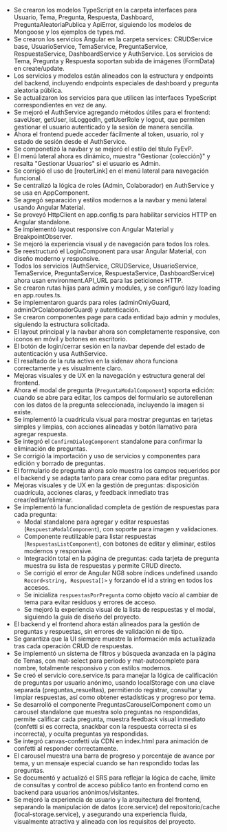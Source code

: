 - Se crearon los modelos TypeScript en la carpeta interfaces para Usuario, Tema, Pregunta, Respuesta, Dashboard, PreguntaAleatoriaPublica y ApiError, siguiendo los modelos de Mongoose y los ejemplos de types.md.
- Se crearon los servicios Angular en la carpeta services: CRUDService base, UsuarioService, TemaService, PreguntaService, RespuestaService, DashboardService y AuthService. Los servicios de Tema, Pregunta y Respuesta soportan subida de imágenes (FormData) en create/update.
- Los servicios y modelos están alineados con la estructura y endpoints del backend, incluyendo endpoints especiales de dashboard y pregunta aleatoria pública.
- Se actualizaron los servicios para que utilicen las interfaces TypeScript correspondientes en vez de any.
- Se mejoró el AuthService agregando métodos útiles para el frontend: saveUser, getUser, isLoggedIn, getUserRole y logout, que permiten gestionar el usuario autenticado y la sesión de manera sencilla.
- Ahora el frontend puede acceder fácilmente al token, usuario, rol y estado de sesión desde el AuthService.
- Se componetizó la navbar y se mejoró el estilo del título FyEvP.
- El menú lateral ahora es dinámico, muestra "Gestionar {colección}" y resalta "Gestionar Usuarios" si el usuario es Admin.
- Se corrigió el uso de [routerLink] en el menú lateral para navegación funcional.
- Se centralizó la lógica de roles (Admin, Colaborador) en AuthService y se usa en AppComponent.
- Se agregó separación y estilos modernos a la navbar y menú lateral usando Angular Material.
- Se proveyó HttpClient en app.config.ts para habilitar servicios HTTP en Angular standalone.
- Se implementó layout responsive con Angular Material y BreakpointObserver.
- Se mejoró la experiencia visual y de navegación para todos los roles.
- Se reestructuró el LoginComponent para usar Angular Material, con diseño moderno y responsive.
- Todos los servicios (AuthService, CRUDService, UsuarioService, TemaService, PreguntaService, RespuestaService, DashboardService) ahora usan environment.API_URL para las peticiones HTTP.
- Se crearon rutas hijas para admin y modules, y se configuró lazy loading en app.routes.ts.
- Se implementaron guards para roles (adminOnlyGuard, adminOrColaboradorGuard) y autenticación.
- Se crearon componentes page para cada entidad bajo admin y modules, siguiendo la estructura solicitada.
- El layout principal y la navbar ahora son completamente responsive, con iconos en móvil y botones en escritorio.
- El botón de login/cerrar sesión en la navbar depende del estado de autenticación y usa AuthService.
- El resaltado de la ruta activa en la sidenav ahora funciona correctamente y es visualmente claro.
- Mejoras visuales y de UX en la navegación y estructura general del frontend.
- Ahora el modal de pregunta (`PreguntaModalComponent`) soporta edición: cuando se abre para editar, los campos del formulario se autorellenan con los datos de la pregunta seleccionada, incluyendo la imagen si existe.
- Se implementó la cuadrícula visual para mostrar preguntas en tarjetas simples y limpias, con acciones alineadas y botón llamativo para agregar respuesta.
- Se integró el `ConfirmDialogComponent` standalone para confirmar la eliminación de preguntas.
- Se corrigió la importación y uso de servicios y componentes para edición y borrado de preguntas.
- El formulario de pregunta ahora solo muestra los campos requeridos por el backend y se adapta tanto para crear como para editar preguntas.
- Mejoras visuales y de UX en la gestión de preguntas: disposición cuadrícula, acciones claras, y feedback inmediato tras crear/editar/eliminar.
- Se implementó la funcionalidad completa de gestión de respuestas para cada pregunta:
  - Modal standalone para agregar y editar respuestas (`RespuestaModalComponent`), con soporte para imagen y validaciones.
  - Componente reutilizable para listar respuestas (`RespuestasListComponent`), con botones de editar y eliminar, estilos modernos y responsive.
  - Integración total en la página de preguntas: cada tarjeta de pregunta muestra su lista de respuestas y permite CRUD directo.
  - Se corrigió el error de Angular NG8 sobre índices undefined usando `Record<string, Respuesta[]>` y forzando el id a string en todos los accesos.
  - Se inicializa `respuestasPorPregunta` como objeto vacío al cambiar de tema para evitar residuos y errores de acceso.
  - Se mejoró la experiencia visual de la lista de respuestas y el modal, siguiendo la guía de diseño del proyecto.
- El backend y el frontend ahora están alineados para la gestión de preguntas y respuestas, sin errores de validación ni de tipo.
- Se garantiza que la UI siempre muestre la información más actualizada tras cada operación CRUD de respuestas.
- Se implementó un sistema de filtros y búsqueda avanzada en la página de Temas, con mat-select para periodo y mat-autocomplete para nombre, totalmente responsivo y con estilos modernos.
- Se creó el servicio core.service.ts para manejar la lógica de calificación de preguntas por usuario anónimo, usando localStorage con una clave separada (preguntas_resueltas), permitiendo registrar, consultar y limpiar respuestas, así como obtener estadísticas y progreso por tema.
- Se desarrolló el componente PreguntasCarouselComponent como un carousel standalone que muestra solo preguntas no respondidas, permite calificar cada pregunta, muestra feedback visual inmediato (confetti si es correcta, snackbar con la respuesta correcta si es incorrecta), y oculta preguntas ya respondidas.
- Se integró canvas-confetti vía CDN en index.html para animación de confetti al responder correctamente.
- El carousel muestra una barra de progreso y porcentaje de avance por tema, y un mensaje especial cuando se han respondido todas las preguntas.
- Se documentó y actualizó el SRS para reflejar la lógica de cache, límite de consultas y control de acceso público tanto en frontend como en backend para usuarios anónimos/visitantes.
- Se mejoró la experiencia de usuario y la arquitectura del frontend, separando la manipulación de datos (core.service) del repositorio/cache (local-storage.service), y asegurando una experiencia fluida, visualmente atractiva y alineada con los requisitos del proyecto.

